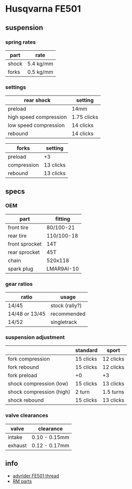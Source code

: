 # Husqvarna FE501

## suspension

### spring rates

| part  | rate      |
| ----- | --------- |
| shock | 5.4 kg/mm |
| forks | 0.5 kg/mm |

### settings

| rear shock             | setting     |
| ---------------------- | ----------- |
| preload                | 14mm        |
| high speed compression | 1.75 clicks |
| low speed compression  | 14 clicks   |
| rebound                | 14 clicks   |

| forks       | setting   |
| ----------- | --------- |
| preload     | +3        |
| compression | 13 clicks |
| rebound     | 13 clicks |

## specs

### OEM

| part           | fitting    |
| -------------- | ---------- |
| front tire     | 80/100-21  |
| rear tire      | 110/100-18 |
| front sprocket | 14T        |
| rear sprocket  | 45T        |
| chain          | 520x118    |
| spark plug     | LMAR9AI-10 |

### gear ratios

| ratio          | usage          |
| -------------- | -------------- |
| 14/45          | stock (rally?) |
| 14/48 or 13/45 | recommended    |
| 14/52          | singletrack    |

### suspension adjustment

|                          | standard  | sport     |
| ------------------------ | --------- | --------- |
| fork compression         | 15 clicks | 12 clicks |
| fork rebound             | 15 clicks | 12 clicks |
| fork preload             | +0        | +3        |
| shock compression (low)  | 15 clicks | 13 clicks |
| shock compression (high) | 2 turn    | 1.5 turns |
| shock rebound            | 15 clicks | 13 clicks |

### valve clearances

| valve   | clearance     |
| ------- | ------------- |
| intake  | 0.10 - 0.15mm |
| exhaust | 0.12 - 0.17mm |

## info

- [advrider FE501 thread](https://advrider.com/f/threads/husqvarna-fe501s-fe350s.1009100/)
- [RM parts](https://www.rockymountainatvmc.com/parts/2018-husqvarna-fe-501?v=15089)
